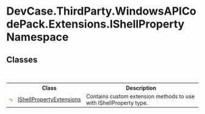 # DevCase.ThirdParty.WindowsAPICodePack.Extensions.IShellProperty Namespace
 




## Classes
&nbsp;<table><tr><th></th><th>Class</th><th>Description</th></tr><tr><td>![Public class](media/pubclass.gif "Public class")</td><td><a href="T_DevCase_ThirdParty_WindowsAPICodePack_Extensions_IShellProperty_IShellPropertyExtensions">IShellPropertyExtensions</a></td><td>
Contains custom extension methods to use with IShellProperty type.</td></tr></table>&nbsp;
